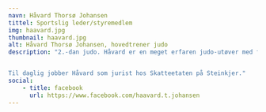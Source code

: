 ```yaml
---
navn: Håvard Thorsø Johansen
tittel: Sportslig leder/styremedlem
img: haavard.jpg
thumbnail: haavard.jpg
alt: Håvard Thorsø Johansen, hovedtrener judo
description: "2.-dan judo. Håvard er en meget erfaren judo-utøver med flere medaljer fra NM.


Til daglig jobber Håvard som jurist hos Skatteetaten på Steinkjer."
social:
    - title: facebook
      url: https://www.facebook.com/haavard.t.johansen
---
```

